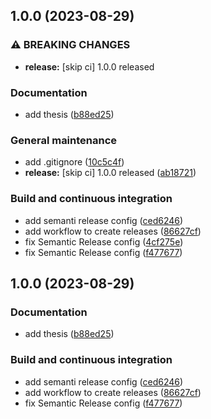 ## 1.0.0 (2023-08-29)


### ⚠ BREAKING CHANGES

* **release:** [skip ci] 1.0.0 released

### Documentation

* add thesis ([b88ed25](https://github.com/FilippoVissani/bachelor-thesis/commit/b88ed25a123d350ce71bd3d5acaf116d7dc201f4))


### General maintenance

* add .gitignore ([10c5c4f](https://github.com/FilippoVissani/bachelor-thesis/commit/10c5c4f141a0f37029ed3c5df7222c99c216ca01))
* **release:** [skip ci] 1.0.0 released ([ab18721](https://github.com/FilippoVissani/bachelor-thesis/commit/ab18721f5c904e380e171758a674367e91749786))


### Build and continuous integration

* add semanti release config ([ced6246](https://github.com/FilippoVissani/bachelor-thesis/commit/ced6246e56a8cf4af2594d616997093ddd25af64))
* add workflow to create releases ([86627cf](https://github.com/FilippoVissani/bachelor-thesis/commit/86627cfe2c1cbc132c4d345a76cc8004e4167713))
* fix Semantic Release config ([4cf275e](https://github.com/FilippoVissani/bachelor-thesis/commit/4cf275e6e87d7fea4e8c5d2d0aba7a0f10c14901))
* fix Semantic Release config ([f477677](https://github.com/FilippoVissani/bachelor-thesis/commit/f477677faa91552b58cc228e211b656b335d3ce9))

## 1.0.0 (2023-08-29)


### Documentation

* add thesis ([b88ed25](https://github.com/FilippoVissani/bachelor-thesis/commit/b88ed25a123d350ce71bd3d5acaf116d7dc201f4))


### Build and continuous integration

* add semanti release config ([ced6246](https://github.com/FilippoVissani/bachelor-thesis/commit/ced6246e56a8cf4af2594d616997093ddd25af64))
* add workflow to create releases ([86627cf](https://github.com/FilippoVissani/bachelor-thesis/commit/86627cfe2c1cbc132c4d345a76cc8004e4167713))
* fix Semantic Release config ([f477677](https://github.com/FilippoVissani/bachelor-thesis/commit/f477677faa91552b58cc228e211b656b335d3ce9))
